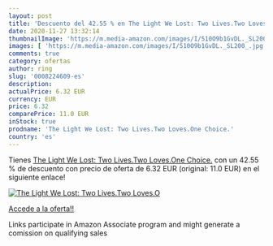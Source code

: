 ```yaml
---
layout: post
title: 'Descuento del 42.55 % en The Light We Lost: Two Lives.Two Loves.O'
date: 2020-11-27 13:32:14
thumbnailImage: 'https://m.media-amazon.com/images/I/510O9b1GvDL._SL200_.jpg'
images: [ 'https://m.media-amazon.com/images/I/510O9b1GvDL._SL200_.jpg' ]
comments: true
category: ofertas
author: ring
slug: '0008224609-es'
description:
actualPrice: 6.32 EUR
currency: EUR
price: 6.32
comparePrice: 11.0 EUR
inStock: true
prodname: 'The Light We Lost: Two Lives.Two Loves.One Choice.'
country: 'es'
---
```


Tienes [The Light We Lost: Two Lives.Two Loves.One Choice.](https://www.amazon.es/dp/0008224609/?tag=tolees-21) con un 42.55 % de descuento con precio de oferta de 6.32 EUR (original: 11.0 EUR) en el siguiente enlace!

[![The Light We Lost: Two Lives.Two Loves.O](https://m.media-amazon.com/images/I/510O9b1GvDL._SL200_.jpg)](https://www.amazon.es/dp/0008224609/?tag=tolees-21)

[Accede a la oferta!!](https://www.amazon.es/dp/0008224609/?tag=tolees-21)

Links participate in Amazon Associate program and might generate a comission on qualifying sales


